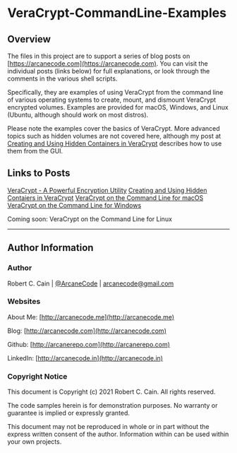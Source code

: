 # VeraCrypt-CommandLine-Examples

## Overview

The files in this project are to support a series of blog posts on [https://arcanecode.com](https://arcanecode.com). You can visit the individual posts (links below) for full explanations, or look through the comments in the various shell scripts.

Specifically, they are examples of using VeraCrypt from the command line of various operating systems to create, mount, and dismount VeraCrypt encrypted volumes. Examples are provided for macOS, Windows, and Linux (Ubuntu, although should work on most distros).

Please note the examples cover the basics of VeraCrypt. More advanced topics such as hidden volumes are not covered here, although my post at [Creating and Using Hidden Containers in VeraCrypt](https://arcanecode.com/2021/05/31/creating-and-using-hidden-containers-in-veracrypt/) describes how to use them from the GUI.

## Links to Posts

[VeraCrypt - A Powerful Encryption Utility](https://arcanecode.com/2021/05/24/veracrypt-a-powerful-encryption-utility/)
[Creating and Using Hidden Contaiers in VeraCrypt](https://arcanecode.com/2021/05/31/creating-and-using-hidden-containers-in-veracrypt/)
[VeraCrypt on the Command Line for macOS](https://arcanecode.com/2021/06/07/3504/)
[VeraCrypt on the Command Line for Windows](https://arcanecode.com/2021/06/14/veracrypt-on-the-command-line-for-windows/)

Coming soon:
VeraCrypt on the Command Line for Linux

---

## Author Information

### Author

Robert C. Cain | [@ArcaneCode](https://twitter.com/arcanecode) | arcanecode@gmail.com

### Websites

About Me: [http://arcanecode.me](http://arcanecode.me)

Blog: [http://arcanecode.com](http://arcanecode.com)

Github: [http://arcanerepo.com](http://arcanerepo.com)

LinkedIn: [http://arcanecode.in](http://arcanecode.in)

### Copyright Notice

This document is Copyright (c) 2021 Robert C. Cain. All rights reserved.

The code samples herein is for demonstration purposes. No warranty or guarantee is implied or expressly granted.

This document may not be reproduced in whole or in part without the express written consent of the author. Information within can be used within your own projects.
